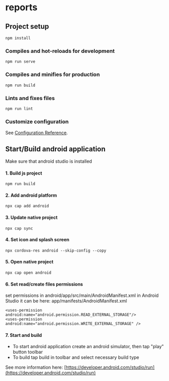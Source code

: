 # reports

## Project setup
```
npm install
```

### Compiles and hot-reloads for development
```
npm run serve
```

### Compiles and minifies for production
```
npm run build
```

### Lints and fixes files
```
npm run lint
```

### Customize configuration
See [Configuration Reference](https://cli.vuejs.org/config/).

## Start/Build android application
Make sure that android studio is installed
#### 1. Build js project
```
npm run build
```
#### 2. Add android platform
```
npx cap add android
```
#### 3. Update native project
```
npx cap sync
```
#### 4. Set icon and splash screen
```
npx cordova-res android --skip-config --copy
```
#### 5. Open native project
```
npx cap open android
```
#### 6. Set read/create files permissions
set permissions in android/app/src/main/AndroidManifest.xml
in Android Studio it can be here: app/manifests/AndroidManifest.xml
```
<uses-permission android:name="android.permission.READ_EXTERNAL_STORAGE"/>
<uses-permission android:name="android.permission.WRITE_EXTERNAL_STORAGE" />
```
####
#### 7. Start and build
* To start android application create an android simulator, then tap "play" button toolbar
* To build tap build in toolbar and select necessary build type

See more information here: [https://developer.android.com/studio/run](https://developer.android.com/studio/run)
#### 


